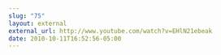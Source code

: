 ```yaml
---
slug: "75"
layout: external
external_url: http://www.youtube.com/watch?v=EHlN21ebeak
date: 2010-10-11T16:52:56-05:00
---
```

